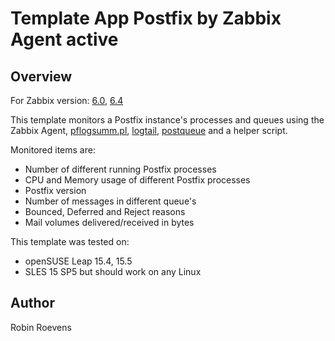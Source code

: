 # Template App Postfix by Zabbix Agent active

## Overview

For Zabbix version: [6.0](./6.0/), [6.4](./6.4/)

This template monitors a Postfix instance's processes and queues using the Zabbix Agent, 
[pflogsumm.pl](https://jimsun.linxnet.com/postfix_contrib.html), [logtail](https://sourceforge.net/projects/logdigest/), [postqueue](http://www.postfix.org/postqueue.1.html) and a helper script.

Monitored items are:
  - Number of different running Postfix processes
  - CPU and Memory usage of different Postfix processes
  - Postfix version
  - Number of messages in different queue's
  - Bounced, Deferred and Reject reasons
  - Mail volumes delivered/received in bytes

This template was tested on:
  - openSUSE Leap 15.4, 15.5
  - SLES 15 SP5
but should work on any Linux 

## Author

Robin Roevens